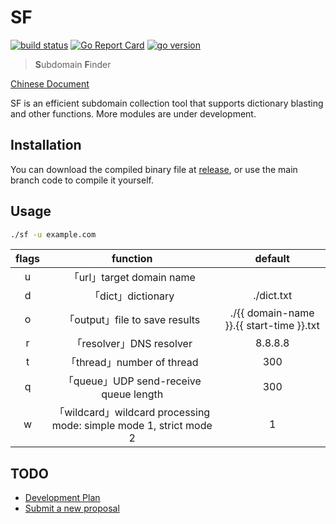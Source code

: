 # SF

[![build status](https://img.shields.io/github/workflow/status/0x2E/sf/build)](https://github.com/0x2E/sf/actions/new)
[![Go Report Card](https://goreportcard.com/badge/github.com/0x2E/sf)](https://goreportcard.com/report/github.com/0x2E/sf)
[![go version](https://img.shields.io/github/go-mod/go-version/0x2E/sf)](https://github.com/0x2E/sf/blob/main/go.mod)

> **S**ubdomain **F**inder

[Chinese Document](https://github.com/0x2E/sf/blob/main/README.md)

SF is an efficient subdomain collection tool that supports dictionary blasting and other functions. More modules are under development.

## Installation

You can download the compiled binary file at [release](https://github.com/0x2E/sf/releases), or use the main branch code to compile it yourself.

## Usage

```bash
./sf -u example.com
```

|flags|function|default|
|:-:|:-:|:-:|
|u|「url」target domain name||
|d|「dict」dictionary|./dict.txt|
|o|「output」file to save results|./{{ domain-name }}.{{ start-time }}.txt|
|r|「resolver」DNS resolver|8.8.8.8|
|t|「thread」number of thread|300|
|q|「queue」UDP send-receive queue length|300|
|w|「wildcard」wildcard processing mode: simple mode 1, strict mode 2|1|

## TODO

- [Development Plan](https://github.com/0x2E/sf/labels/todo)
- [Submit a new proposal](https://github.com/0x2E/sf/issues/new)

